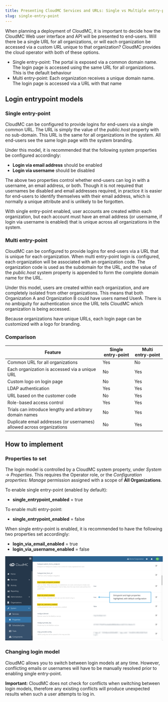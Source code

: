 ```yaml
---
title: Presenting CloudMC Services and URLs: Single vs Multiple entry-point
slug: single-entry-point
---
```



When planning a deployment of CloudMC, it is important to decide how the CloudMC Web user interface and API will be presented to end-users.  Will there be a single URL for all organizations, or will each organization be accessed via a custom URL unique to that organization?  CloudMC provides the cloud operator with both of these options.
- Single entry-point: The portal is exposed via a common domain name. The login page is accessed using the same URL for all organizations.  This is the default behaviour
- Multi entry-point: Each organization receives a unique domain name.  The login page is accessed via a URL with that name


## Login entrypoint models
### Single entry-point
CloudMC can be configured to provide logins for end-users via a single common URL.  The URL is simply the value of the *public.host* property with no sub-domain.  This URL is the same for all organizations in the system.  All end-users see the same login page with the system branding.

Under this model, it is recommended that the following system properties be configured accordingly:
- **Login via email address** should be enabled
- **Login via username** should be disabled

The above two properties control whether end-users can log in with a username, an email address, or both.  Though it is not required that usernames be disabled and email addresses required, in practice it is easier for end-users to identify themselves with their email address, which is normally a unique attribute and is unlikely to be forgotten.

With single entry-point enabled, user accounts are created within each organization, but each account must have an email address (or username, if login via username is enabled) that is unique across all organizations in the system.

### Multi entry-point
CloudMC can be configured to provide logins for end-users via a URL that is unique for each organization.  When multi entry-point login is configured, each organization will be associated with an organization code.  The organization code is used as the subdomain for the URL, and the value of the *public.host* system property is appended to form the complete domain name for the URL.

Under this model, users are created within each organization, and are completely isolated from other organizations.  This means that both Organization A and Organization B could have users named UserA.  There is no ambiguity for authentication since the URL tells CloudMC which organization is being accessed.

Because organizations have unique URLs, each login page can be customized with a logo for branding.

### Comparison
| Feature | Single entry-point | Multi entry-point |
| --- | --- | --- |
| Common URL for all organizations | Yes | No |
| Each organization is accessed via a unique URL | No | Yes |
| Custom logo on login page | No | Yes |
| LDAP authentication | Yes | Yes |
| URL based on the customer code | No | Yes |
| Role-based access control | Yes | Yes |
| Trials can introduce lengthy and arbitrary domain names | No | Yes |
| Duplicate email addresses (or usernames) allowed across organizations | No | Yes |


## How to implement
### Properties to set
The login model is controlled by a CloudMC system property, under *System* -> *Properties*.  This requires the Operator role, or the *Configuration properties: Manage* permission assigned with a scope of **All Organizations**.

To enable single entry-point (enabled by default):
- **single_entrypoint_enabled** = true

To enable multi entry-point:
- **single_entrypoint_enabled** = false

When single entry-point is enabled, it is recommended to have the following two properties set accordingly:
- **login_via_email_enabled** = true
- **login_via_username_enabled** = false

![system properties](/assets/entrypoint-properties-en.png)

### Changing login model
CloudMC allows you to switch between login models at any time.  However, conflicting emails or usernames will have to be manually resolved prior to enabling single entry-point.

**Important:** CloudMC does not check for conflicts when switching between login models, therefore any existing conflicts will produce unexpected results when such a user attempts to log in.
